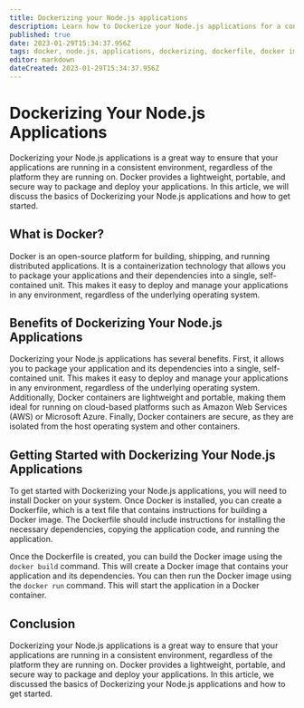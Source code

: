 ```yaml
---
title: Dockerizing your Node.js applications
description: Learn how to Dockerize your Node.js applications for a consistent environment and secure deployment.
published: true
date: 2023-01-29T15:34:37.956Z
tags: docker, node.js, applications, dockerizing, dockerfile, docker image
editor: markdown
dateCreated: 2023-01-29T15:34:37.956Z
---
```




# Dockerizing Your Node.js Applications

Dockerizing your Node.js applications is a great way to ensure that your applications are running in a consistent environment, regardless of the platform they are running on. Docker provides a lightweight, portable, and secure way to package and deploy your applications. In this article, we will discuss the basics of Dockerizing your Node.js applications and how to get started.

## What is Docker?

Docker is an open-source platform for building, shipping, and running distributed applications. It is a containerization technology that allows you to package your applications and their dependencies into a single, self-contained unit. This makes it easy to deploy and manage your applications in any environment, regardless of the underlying operating system.

## Benefits of Dockerizing Your Node.js Applications

Dockerizing your Node.js applications has several benefits. First, it allows you to package your application and its dependencies into a single, self-contained unit. This makes it easy to deploy and manage your applications in any environment, regardless of the underlying operating system. Additionally, Docker containers are lightweight and portable, making them ideal for running on cloud-based platforms such as Amazon Web Services (AWS) or Microsoft Azure. Finally, Docker containers are secure, as they are isolated from the host operating system and other containers.

## Getting Started with Dockerizing Your Node.js Applications

To get started with Dockerizing your Node.js applications, you will need to install Docker on your system. Once Docker is installed, you can create a Dockerfile, which is a text file that contains instructions for building a Docker image. The Dockerfile should include instructions for installing the necessary dependencies, copying the application code, and running the application.

Once the Dockerfile is created, you can build the Docker image using the `docker build` command. This will create a Docker image that contains your application and its dependencies. You can then run the Docker image using the `docker run` command. This will start the application in a Docker container.

## Conclusion

Dockerizing your Node.js applications is a great way to ensure that your applications are running in a consistent environment, regardless of the platform they are running on. Docker provides a lightweight, portable, and secure way to package and deploy your applications. In this article, we discussed the basics of Dockerizing your Node.js applications and how to get started.

